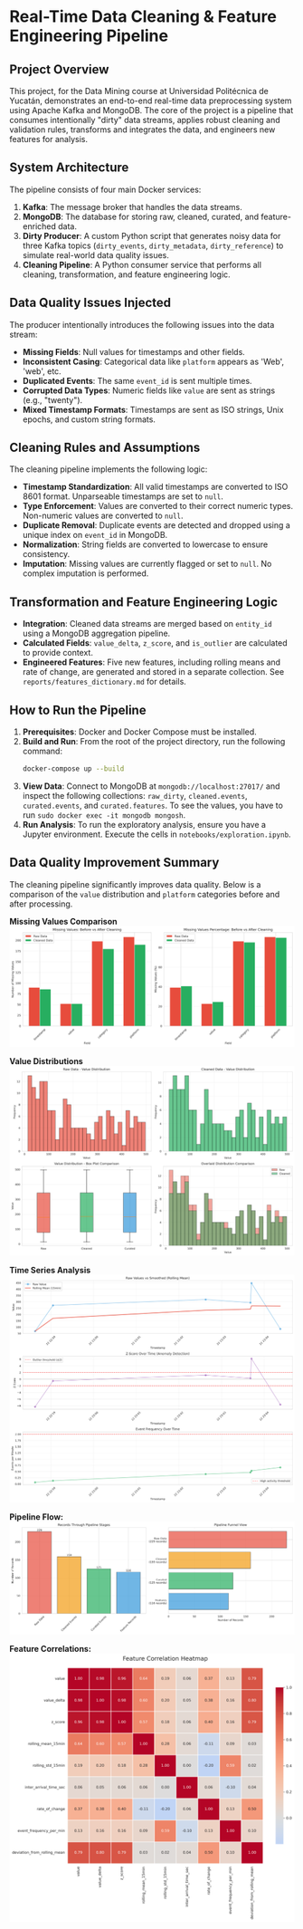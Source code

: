 # Real-Time Data Cleaning & Feature Engineering Pipeline

## Project Overview
This project, for the Data Mining course at Universidad Politécnica de Yucatán, demonstrates an end-to-end real-time data preprocessing system using Apache Kafka and MongoDB. The core of the project is a pipeline that consumes intentionally "dirty" data streams, applies robust cleaning and validation rules, transforms and integrates the data, and engineers new features for analysis.

## System Architecture
The pipeline consists of four main Docker services:
1.  **Kafka**: The message broker that handles the data streams.
2.  **MongoDB**: The database for storing raw, cleaned, curated, and feature-enriched data.
3.  **Dirty Producer**: A custom Python script that generates noisy data for three Kafka topics (`dirty_events`, `dirty_metadata`, `dirty_reference`) to simulate real-world data quality issues.
4.  **Cleaning Pipeline**: A Python consumer service that performs all cleaning, transformation, and feature engineering logic.

## Data Quality Issues Injected
The producer intentionally introduces the following issues into the data stream:
- **Missing Fields**: Null values for timestamps and other fields.
- **Inconsistent Casing**: Categorical data like `platform` appears as 'Web', 'web', etc.
- **Duplicated Events**: The same `event_id` is sent multiple times.
- **Corrupted Data Types**: Numeric fields like `value` are sent as strings (e.g., "twenty").
- **Mixed Timestamp Formats**: Timestamps are sent as ISO strings, Unix epochs, and custom string formats.

## Cleaning Rules and Assumptions
The cleaning pipeline implements the following logic:
- **Timestamp Standardization**: All valid timestamps are converted to ISO 8601 format. Unparseable timestamps are set to `null`.
- **Type Enforcement**: Values are converted to their correct numeric types. Non-numeric values are converted to `null`.
- **Duplicate Removal**: Duplicate events are detected and dropped using a unique index on `event_id` in MongoDB.
- **Normalization**: String fields are converted to lowercase to ensure consistency.
- **Imputation**: Missing values are currently flagged or set to `null`. No complex imputation is performed.

## Transformation and Feature Engineering Logic
- **Integration**: Cleaned data streams are merged based on `entity_id` using a MongoDB aggregation pipeline.
- **Calculated Fields**: `value_delta`, `z_score`, and `is_outlier` are calculated to provide context.
- **Engineered Features**: Five new features, including rolling means and rate of change, are generated and stored in a separate collection. See `reports/features_dictionary.md` for details.

## How to Run the Pipeline
1.  **Prerequisites**: Docker and Docker Compose must be installed.
2.  **Build and Run**: From the root of the project directory, run the following command:
    ```bash
    docker-compose up --build
    ```
3.  **View Data**: Connect to MongoDB at `mongodb://localhost:27017/` and inspect the following collections: `raw_dirty`, `cleaned.events`, `curated.events`, and `curated.features`. To see the values, you have to run `sudo docker exec -it mongodb mongosh`.
4.  **Run Analysis**: To run the exploratory analysis, ensure you have a Jupyter environment. Execute the cells in `notebooks/exploration.ipynb`.

## Data Quality Improvement Summary
The cleaning pipeline significantly improves data quality. Below is a comparison of the `value` distribution and `platform` categories before and after processing.

**Missing Values Comparison**
![Missing Values Comparison](./reports/visuals/01_missing_values_comparison.png)

**Value Distributions**
![Value Distributions](./reports/visuals/02_value_distributions.png)

**Time Series Analysis**
![Time Series Analysis](./reports/visuals/03_time_series_analysis.png)

**Pipeline Flow:**
![Pipeline Flow Diagram](./reports/visuals/04_pipeline_flow.png)

**Feature Correlations:**
![Feature Correleations](./reports/visuals/05_feature_correlations.png)

